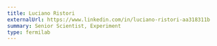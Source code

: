 ```yaml
---
title: Luciano Ristori
externalUrl: https://www.linkedin.com/in/luciano-ristori-aa318311b
summary: Senior Scientist, Experiment
type: fermilab
---
```

